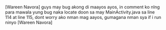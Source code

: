 [Wareen Navora]
guys may bug akong di maayos ayos, in comment ko nlng para mawala yung bug 
naka locate doon sa may MainActivity.java sa line 114 at line 115, dont worry ako nman mag aayos, 
gumagana nman sya if i run ninyo
[Wareen Navora]
